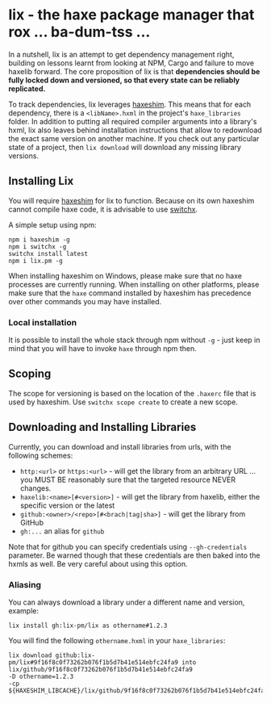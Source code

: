 # lix - the haxe package manager that rox ... ba-dum-tss ...

In a nutshell, lix is an attempt to get dependency management right, building on lessons learnt from looking at NPM, Cargo and failure to move haxelib forward. The core proposition of lix is that **dependencies should be fully locked down and versioned, so that every state can be reliably replicated.**

To track dependencies, lix leverages [haxeshim](https://github.com/lix-pm/haxeshim). This means that for each dependency, there is a `<libName>.hxml` in the project's `haxe_libraries` folder. In addition to putting all required compiler arguments into a library's hxml, lix also leaves behind installation instructions that allow to redownload the exact same version on another machine. If you check out any particular state of a project, then `lix download` will download any missing library versions.

## Installing Lix

You will require [haxeshim](https://github.com/lix-pm/haxeshim) for lix to function. Because on its own haxeshim cannot compile haxe code, it is advisable to use [switchx](https://github.com/lix-pm/switchx).
  
A simple setup using npm:
  
```
npm i haxeshim -g
npm i switchx -g
switchx install latest
npm i lix.pm -g
```

When installing haxeshim on Windows, please make sure that no haxe processes are currently running. When installing on other platforms, please make sure that the `haxe` command installed by haxeshim has precedence over other commands you may have installed.

### Local installation

It is possible to install the whole stack through npm without `-g` - just keep in mind that you will have to invoke `haxe` through npm then. 

## Scoping

The scope for versioning is based on the location of the `.haxerc` file that is used by haxeshim. Use `switchx scope create` to create a new scope.

## Downloading and Installing Libraries

Currently, you can download and install libraries from urls, with the following schemes:
  
- `http:<url>` or `https:<url>` - will get the library from an arbitrary URL ... you MUST BE reasonably sure that the targeted resource NEVER changes.
- `haxelib:<name>[#<version>]` - will get the library from haxelib, either the specific version or the latest
- `github:<owner>/<repo>[#<brach|tag|sha>]` - will get the library from GitHub
- `gh:...` an alias for `github`

Note that for github you can specify credentials using `--gh-credentials` parameter. Be warned though that these credentials are then baked into the hxmls as well. Be very careful about using this option.

### Aliasing

You can always download a library under a different name and version, example:
  
```
lix install gh:lix-pm/lix as othername#1.2.3
```

You will find the following `othername.hxml` in your `haxe_libraries`:

```
lix download github:lix-pm/lix#9f16f8c0f73262b076f1b5d7b41e514ebfc24fa9 into lix/github/9f16f8c0f73262b076f1b5d7b41e514ebfc24fa9
-D othername=1.2.3
-cp ${HAXESHIM_LIBCACHE}/lix/github/9f16f8c0f73262b076f1b5d7b41e514ebfc24fa9/src
```
